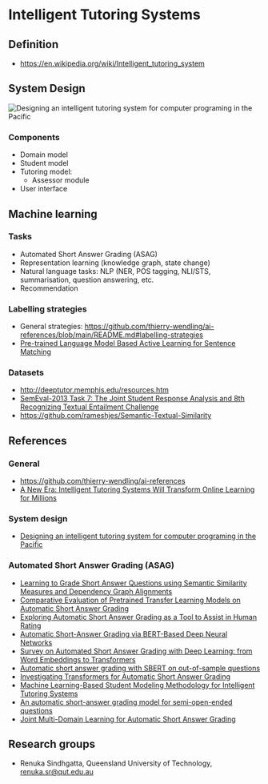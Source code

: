 #  Intelligent Tutoring Systems
## Definition
* https://en.wikipedia.org/wiki/Intelligent_tutoring_system

## System Design
![Designing an intelligent tutoring system for computer programing in the Pacific](https://media.springernature.com/full/springer-static/image/art%3A10.1007%2Fs10639-021-10882-9/MediaObjects/10639_2021_10882_Fig2_HTML.png?as=webp "Designing an intelligent tutoring system for computer programing in the Pacific")
### Components
* Domain model
* Student model
* Tutoring model:
  * Assessor module
* User interface

## Machine learning
### Tasks
* Automated Short Answer Grading (ASAG)
* Representation learning (knowledge graph, state change)
* Natural language tasks: NLP (NER, POS tagging, NLI/STS, summarisation, question answering, etc.
* Recommendation
### Labelling strategies
* General strategies: https://github.com/thierry-wendling/ai-references/blob/main/README.md#labelling-strategies
* [Pre-trained Language Model Based Active Learning for Sentence Matching](https://aclanthology.org/2020.coling-main.130.pdf)
### Datasets
* http://deeptutor.memphis.edu/resources.htm
* [SemEval-2013 Task 7: The Joint Student Response Analysis and 8th Recognizing Textual Entailment Challenge](https://aclanthology.org/S13-2045.pdf)
* https://github.com/rameshjes/Semantic-Textual-Similarity

## References
### General
* https://github.com/thierry-wendling/ai-references
* [A New Era: Intelligent Tutoring Systems Will Transform Online Learning for Millions](https://arxiv.org/pdf/2203.03724.pdf)
### System design
* [Designing an intelligent tutoring system for computer programing in the Pacific](https://link.springer.com/article/10.1007/s10639-021-10882-9)
### Automated Short Answer Grading (ASAG)
* [Learning to Grade Short Answer Questions using Semantic Similarity Measures and Dependency Graph Alignments](https://aclanthology.org/P11-1076.pdf)
* [Comparative Evaluation of Pretrained Transfer Learning Models on Automatic Short Answer Grading](https://arxiv.org/pdf/2009.01303.pdf)
* [Exploring Automatic Short Answer Grading as a Tool to Assist in Human Rating](https://link.springer.com/chapter/10.1007/978-3-030-52240-7_14)
* [Automatic Short-Answer Grading via BERT-Based Deep Neural Networks](https://ieeexplore.ieee.org/document/9779091)
* [Survey on Automated Short Answer Grading with Deep Learning: from Word Embeddings to Transformers](https://arxiv.org/pdf/2204.03503.pdf)
* [Automatic short answer grading with SBERT on out-of-sample questions](https://educationaldatamining.org/EDM2021/virtual/static/pdf/EDM21_paper_149.pdf)
* [Investigating Transformers for Automatic Short Answer Grading](https://www.ncbi.nlm.nih.gov/pmc/articles/PMC7334688/pdf/978-3-030-52240-7_Chapter_8.pdf)
* [Machine Learning-Based Student Modeling Methodology for Intelligent Tutoring Systems](https://ieeexplore.ieee.org/document/9779091)
* [An automatic short-answer grading model for semi-open-ended questions](https://www.tandfonline.com/doi/abs/10.1080/10494820.2019.1648300)
* [Joint Multi-Domain Learning for Automatic Short Answer Grading](https://arxiv.org/pdf/1902.09183.pdf)

## Research groups
* Renuka Sindhgatta, Queensland University of Technology, renuka.sr@qut.edu.au

